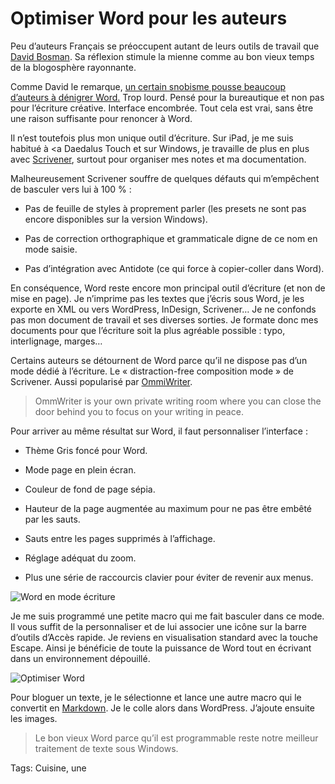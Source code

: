 # Optimiser Word pour les auteurs

Peu d’auteurs Français se préoccupent autant de leurs outils de travail que [David Bosman](href="http://davidbosman.fr/blog/). Sa réflexion stimule la mienne comme au bon vieux temps de la blogosphère rayonnante.<span id="more-33619"></span>

Comme David le remarque, [un certain snobisme pousse beaucoup d’auteurs à dénigrer Word.](http://davidbosman.fr/blog/2013/10/30/pourquoi-word-jai-du-mal-a-le-comprendre/) Trop lourd. Pensé pour la bureautique et non pas pour l’écriture créative. Interface encombrée. Tout cela est vrai, sans être une raison suffisante pour renoncer à Word.

Il n’est toutefois plus mon unique outil d’écriture. Sur iPad, je me suis habitué à &lt;a Daedalus Touch et sur Windows, je travaille de plus en plus avec [Scrivener](http://blog.tcrouzet.com/2013/05/25/scrivener-le-traitement-de-texte-des-auteurs/), surtout pour organiser mes notes et ma documentation.

Malheureusement Scrivener souffre de quelques défauts qui m’empêchent de basculer vers lui à 100 % :

- Pas de feuille de styles à proprement parler (les presets ne sont pas encore disponibles sur la version Windows).

- Pas de correction orthographique et grammaticale digne de ce nom en mode saisie.

- Pas d’intégration avec Antidote (ce qui force à copier-coller dans Word).

En conséquence, Word reste encore mon principal outil d’écriture (et non de mise en page). Je n’imprime pas les textes que j’écris sous Word, je les exporte en XML ou vers WordPress, InDesign, Scrivener… Je ne confonds pas mon document de travail et ses diverses sorties. Je formate donc mes documents pour que l’écriture soit la plus agréable possible : typo, interlignage, marges…

Certains auteurs se détournent de Word parce qu’il ne dispose pas d’un mode dédié à l’écriture. Le « distraction-free composition mode » de Scrivener. Aussi popularisé par [OmmiWriter](http://www.ommwriter.com/).

> OmmWriter is your own private writing room where you can close the door behind you to focus on your writing in peace.

Pour arriver au même résultat sur Word, il faut personnaliser l’interface :

- Thème Gris foncé pour Word.

- Mode page en plein écran.

- Couleur de fond de page sépia.

- Hauteur de la page augmentée au maximum pour ne pas être embêté par les sauts.

- Sauts entre les pages supprimés à l’affichage.

- Réglage adéquat du zoom.

- Plus une série de raccourcis clavier pour éviter de revenir aux menus.

![Word en mode écriture](http://blog.tcrouzet.comhttps://tcrouzet.com/images_tc/2013/10/writing1.png)

Je me suis programmé une petite macro qui me fait basculer dans ce mode. Il vous suffit de la personnaliser et de lui associer une icône sur la barre d’outils d’Accès rapide. Je reviens en visualisation standard avec la touche Escape. Ainsi je bénéficie de toute la puissance de Word tout en écrivant dans un environnement dépouillé.

![Optimiser Word](https://tcrouzet.comhttps://tcrouzet.com/images_tc/2013/10/wd.png)

Pour bloguer un texte, je le sélectionne et lance une autre macro qui le convertit en [Markdown](http://daringfireball.net/projects/markdown/basics). Je le colle alors dans WordPress. J’ajoute ensuite les images.

> Le bon vieux Word parce qu’il est programmable reste notre meilleur traitement de texte sous Windows.

Tags: Cuisine, une